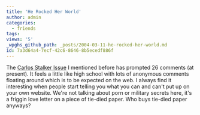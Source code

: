 ```yaml
---
title: 'He Rocked Her World'
author: admin
categories:
  - friends
tags: 
views: '5'
_wpghs_github_path: _posts/2004-03-11-he-rocked-her-world.md
id: 7a3d64a4-7ecf-42c6-8646-8b5ecedf886f
---
```

<p>The <a href="http://www.mennoboy.com/chris/archives/000101.html">Carlos Stalker Issue</a> I mentioned before has prompted 26 comments (at present).  It feels a little like high school with lots of anonymous comments floating around which is to be expected on the web.  I always find it interesting when people start telling you what you can and can't put up on your own website.  We're not talking about porn or military secrets here, it's a friggin love letter on a piece of tie-died paper.  Who buys tie-died paper anyways?</p>
